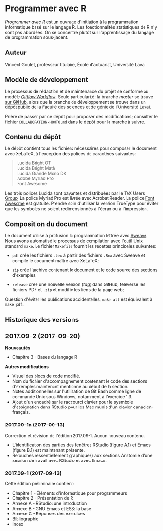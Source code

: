 # Programmer avec R

*Programmer avec R* est un ouvrage d'initiation à la programmation
informatique basé sur le langage R. Les fonctionnalités statistiques
de R n'y sont pas abordées. On se concentre plutôt sur l'apprentissage
du langage de programmation sous-jacent.

## Auteur

Vincent Goulet, professeur titulaire, École d'actuariat, Université Laval

## Modèle de développement

Le processus de rédaction et de maintenance du projet se conforme au
modèle
[*Gitflow Workflow*](https://www.atlassian.com/git/tutorials/comparing-workflows#gitflow-workflow).
Seule particularité: la branche *master* se
trouve [sur GitHub]((https://github.com/vigou3/programmer-avec-r)),
alors que la branche de développement se trouve dans
un
[dépôt public](https://projets.fsg.ulaval.ca/git/scm/vg/programmer-avec-r-develop) de
la Faculté des sciences et de génie de l'Université Laval.

Prière de passer par ce dépôt pour proposer des modifications;
consulter le fichier `COLLABORATION-HOWTO.md` dans le dépôt pour la
marche à suivre.

## Contenu du dépôt

Le dépôt contient tous les fichiers nécessaires pour composer le
document avec XeLaTeX, à l'exception des polices de caractères
suivantes:

> Lucida Bright OT  
> Lucida Bright Math  
> Lucida Grande Mono DK  
> Adobe Myriad Pro  
> Font Awesome

Les trois polices Lucida sont payantes et distribuées par le
[TeX Users Group](https://tug.org/lucida). La police Myriad Pro est
livrée avec Acrobat Reader. La police
[Font Awesome](http://fontawesome.io) est gratuite. Prendre soin
d'utiliser la version TrueType pour éviter que les symboles ne soient
redimensionnés à l'écran ou à l'impression.

## Composition du document

Le document utilise à profusion la programmation lettrée
avec
[Sweave](https://stat.ethz.ch/R-manual/R-devel/library/utils/doc/Sweave.pdf).
Nous avons automatisé le processus de compilation avec l'outil Unix
standard `make`. Le fichier `Makefile` fournit les recettes
principales suivantes:

- `pdf` crée les fichiers `.tex` à partir des fichiers `.Rnw` avec
  Sweave et compile le document maître avec XeLaTeX;

- `zip` crée l'archive contenant le document et le code source des
  sections d'exemples;

- `release` crée une nouvelle version (*tag*) dans GitHub, téléverse
  les fichiers PDF et `.zip` et modifie les liens de la page web;

Question d'éviter les publications accidentelles, `make all` est
équivalent à `make pdf`.

## Historique des versions

## 2017.09-2 (2017-09-20)

**Nouveautés**

- Chapitre 3 - Bases du langage R

**Autres modifications**

- Visuel des blocs de code modifié.
- Nom du fichier d'accompagnement contenant le code des sections
  d'exemples maintenant mentionné au début de la section.
- Notes additionnelles sur l'utilisation de Git Bash comme ligne de
  commande Unix sous Windows, notamment à l'exercice 1.3.
- Ajout d'un encadré sur le raccourci clavier pour le sysmbole
  d'assignation dans RStudio pour les Mac munis d'un clavier
  canadien-français.

### 2017.09-1a (2017-09-13)

Correction et révision de l'édition 2017.09-1. Aucun nouveau contenu.

- L'identification des parties des fenêtres RStudio (figure A.1) et
  Emacs (figure B.1) est maintenant présente.
- Retouches (essentiellement graphiques) aux sections Anatomie d'une
  session de travail avec RStudio et avec Emacs.

### 2017.09-1 (2017-09-13)

Cette édition préliminaire contient:

- Chapitre 1 - Éléments d'informatique pour programmeurs
- Chapitre 2 - Présentation de R
- Annexe A - RStudio: une introduction
- Annexe B - GNU Emacs et ESS: la base
- Annexe C - Réponses des exercices
- Bibliographie
- Index
